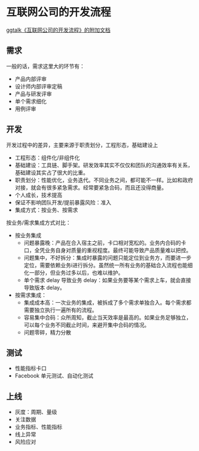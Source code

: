 # 互联网公司的开发流程


[ggtalk《互联网公司的开发流程》的附加文档](https://github.com/numbbbbb/ggtalk-rss/blob/master/development_process.md)

## 需求
一般的话，需求这里大的环节有：

- 产品内部评审
- 设计师内部评审定稿
- 产品与研发评审
- 单个需求细化
- 用例评审


## 开发

开发过程中的差异，主要来源于职责划分，工程形态，基础建设上

- 工程形态：组件化/非组件化
- 基础建设：工具链、脚手架。研发效率其实不仅仅和团队的沟通效率有关系，基础建设其实占了很大的比重。
- 职责划分：性能优化，业务迭代。不同业务之间，都可能不一样。比如和政府对接，就会有很多紧急需求。经常要紧急合码，而且还没得商量。
- 个人成长，技术提高
- 保证不影响团队开发/提前暴露风险：准入
- 集成方式：按业务、按需求

按业务/需求集成方式对比：

- 按业务集成
    - 问题暴露晚：产品在合入宿主之前，卡口相对宽松的。业务内合码的卡口，全凭业务自身对质量的重视程度。最终可能导致产品质量难以把控。
    - 问题集中，不好拆分：集成时暴露的问题只能定位到业务方，而要进一步定位，需要依赖业务i进行拆分。虽然统一所有业务的基础合入流程也能细化一部分，但业务过多以后，也难以维护。
    - 单个需求 delay 导致业务 delay：如果业务要等某个需求上车，就会直接导致版本 delay。
- 按需求集成：
    - 集成成本高：一次业务的集成，被拆成了多个需求单独合入。每个需求都需要独立执行一遍所有的流程。
    - 容易集中合码：众所周知，截止当天效率是最高的。如果业务足够独立，可以每个业务不同截止时间，来避开集中合码的情况。
    - 问题零碎，精力分散
    

## 测试

- 性能指标卡口
- Facebook 单元测试、自动化测试

## 上线

- 灰度：周期、量级
- 关注数据
- 业务指标、性能指标
- 线上异常
- 风险应对



